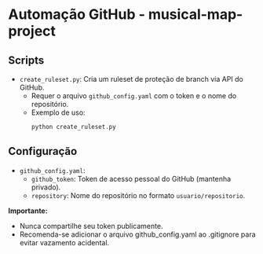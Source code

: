 # Automação GitHub - musical-map-project

## Scripts

- `create_ruleset.py`: Cria um ruleset de proteção de branch via API do GitHub.
  - Requer o arquivo `github_config.yaml` com o token e o nome do repositório.
  - Exemplo de uso:
    ```bash
    python create_ruleset.py
    ```

## Configuração

- `github_config.yaml`:
  - `github_token`: Token de acesso pessoal do GitHub (mantenha privado).
  - `repository`: Nome do repositório no formato `usuario/repositorio`.

**Importante:**
- Nunca compartilhe seu token publicamente.
- Recomenda-se adicionar o arquivo github_config.yaml ao .gitignore para evitar vazamento acidental.
